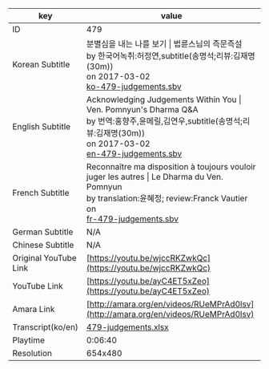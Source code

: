 |  key  |  value  |
|-------|---------|
| ID            | 479 |
| Korean Subtitle | 분별심을 내는 나를 보기 \| 법륜스님의 즉문즉설<br>by 한국어녹취:허정연,subtitle(송명석;리뷰:김재명(30m))<br>on 2017-03-02<br>[ko-479-judgements.sbv](https://github.com/jungtosociety/dharma-qna/raw/master/sub/479/ko-479-judgements.sbv)<br>|
| English Subtitle | Acknowledging Judgements Within You \| Ven. Pomnyun's Dharma Q&A<br>by 번역:홍향주,윤메릴,김연우,subtitle(송명석;리뷰:김재명(30m))<br>on 2017-03-02<br>[en-479-judgements.sbv](https://github.com/jungtosociety/dharma-qna/raw/master/sub/479/en-479-judgements.sbv)<br>|
| French Subtitle | Reconnaître ma disposition à toujours vouloir juger les autres \| Le Dharma du Ven. Pomnyun<br>by translation:윤혜정; review:Franck Vautier<br>on <br>[fr-479-judgements.sbv](https://github.com/jungtosociety/dharma-qna/raw/master/sub/479/fr-479-judgements.sbv)<br>|
| German Subtitle | N/A |
| Chinese Subtitle | N/A |
| Original YouTube Link  | [https://youtu.be/wjccRKZwkQc](https://youtu.be/wjccRKZwkQc) |
| YouTube Link  | [https://youtu.be/ayC4ET5xZeo](https://youtu.be/ayC4ET5xZeo) |
| Amara Link    | [http://amara.org/en/videos/RUeMPrAd0lsv](http://amara.org/en/videos/RUeMPrAd0lsv) |
| Transcript(ko/en) | [479-judgements.xlsx](https://github.com/jungtosociety/dharma-qna/raw/master/sub/479/479-judgements.xlsx) |
| Playtime | 0:06:40 |
| Resolution | 654x480|
